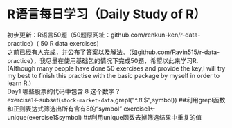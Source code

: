 # R语言每日学习（Daily Study of R）
初步更新：R语言50题（50题原网址：github.com/renkun-ken/r-data-practice）( 50 R data exercises)  
之前已经有人完成，并公布了答案以及解法。（如github.com/Ravin515/r-data-practice），我尽量在使用基础包的情况下完成50题，希望以此来学习R.  
(Although many people have done 50 exercises and provide the key,I will try my best to finish this practise with the basic package by myself in order to learn R.)  
Day1 哪些股票的代码中包含 8 这个数字？   
exercise1<-subset(`stock-market-data`,grepl("^.*8.*$",symbol))  ##利用grepl函数和正则表达式筛选出所有含有8的“symbol”   
exercise1<-unique(exercise1$symbol)  ##利用unique函数去掉筛选结果中重复的值  
